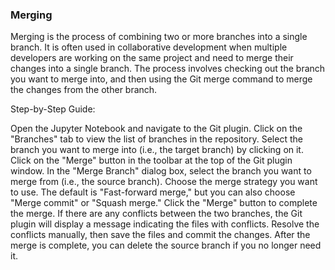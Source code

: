 ### Merging

Merging is the process of combining two or more branches into a single branch. It is often used in collaborative development when multiple developers are working on the same project and need to merge their changes into a single branch. The process involves checking out the branch you want to merge into, and then using the Git merge command to merge the changes from the other branch.

Step-by-Step Guide:

Open the Jupyter Notebook and navigate to the Git plugin.
Click on the "Branches" tab to view the list of branches in the repository.
Select the branch you want to merge into (i.e., the target branch) by clicking on it.
Click on the "Merge" button in the toolbar at the top of the Git plugin window.
In the "Merge Branch" dialog box, select the branch you want to merge from (i.e., the source branch).
Choose the merge strategy you want to use. The default is "Fast-forward merge," but you can also choose "Merge commit" or "Squash merge."
Click the "Merge" button to complete the merge.
If there are any conflicts between the two branches, the Git plugin will display a message indicating the files with conflicts. Resolve the conflicts manually, then save the files and commit the changes.
After the merge is complete, you can delete the source branch if you no longer need it.
